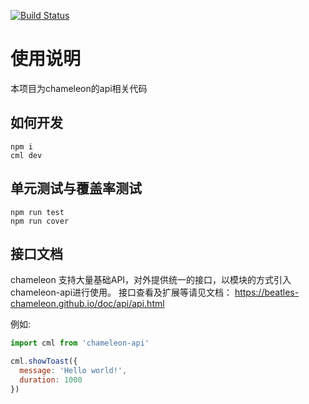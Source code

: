 [![Build Status](https://travis-ci.org/beatles-chameleon/chameleon-api.svg?branch=master)](https://travis-ci.org/beatles-chameleon/chameleon-api)

# 使用说明
本项目为chameleon的api相关代码

## 如何开发
```
npm i
cml dev
```

## 单元测试与覆盖率测试
```
npm run test
npm run cover
```

## 接口文档

chameleon 支持大量基础API，对外提供统一的接口，以模块的方式引入chameleon-api进行使用。
接口查看及扩展等请见文档： https://beatles-chameleon.github.io/doc/api/api.html


例如:
``` javascript
import cml from 'chameleon-api'

cml.showToast({
  message: 'Hello world!',
  duration: 1000
})
```
